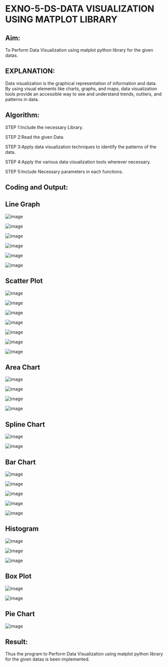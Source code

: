 # EXNO-5-DS-DATA VISUALIZATION USING MATPLOT LIBRARY

## Aim:
  To Perform Data Visualization using matplot python library for the given datas.

## EXPLANATION:
Data visualization is the graphical representation of information and data. By using visual elements like charts, graphs, and maps, data visualization tools provide an accessible way to see and understand trends, outliers, and patterns in data.

## Algorithm:
STEP 1:Include the necessary Library.

STEP 2:Read the given Data.

STEP 3:Apply data visualization techniques to identify the patterns of the data.

STEP 4:Apply the various data visualization tools wherever necessary.

STEP 5:Include Necessary parameters in each functions.

## Coding and Output:
## Line Graph
 ![image](https://github.com/SamyukthaSreenivasan/EXNO-5-DS/assets/119475703/73bf39e5-9636-4fbf-912a-973c6bee1c02)

 ![image](https://github.com/SamyukthaSreenivasan/EXNO-5-DS/assets/119475703/714c39f4-c504-451e-ba95-54704ab98ca1)

 ![image](https://github.com/SamyukthaSreenivasan/EXNO-5-DS/assets/119475703/e10bb3c0-1cbd-4d88-b0ad-e13087e8bec7)

![image](https://github.com/SamyukthaSreenivasan/EXNO-5-DS/assets/119475703/2c1045e8-4543-4f00-afd9-9ce817ea43aa)

![image](https://github.com/SamyukthaSreenivasan/EXNO-5-DS/assets/119475703/5a48054a-99ff-4de4-b4ff-e1ddc85858ec)

![image](https://github.com/SamyukthaSreenivasan/EXNO-5-DS/assets/119475703/61e0ac79-2e42-45c7-920f-84ad8065e520)

## Scatter Plot
![image](https://github.com/SamyukthaSreenivasan/EXNO-5-DS/assets/119475703/9b29467f-d013-4ba5-b91e-181de6711ee5)

![image](https://github.com/SamyukthaSreenivasan/EXNO-5-DS/assets/119475703/2339c126-5702-448a-9b73-852d26ef8b50)

![image](https://github.com/SamyukthaSreenivasan/EXNO-5-DS/assets/119475703/c246b292-3829-4cb6-bc2d-067d0b892f29)

![image](https://github.com/SamyukthaSreenivasan/EXNO-5-DS/assets/119475703/bbff9007-1cb1-4cbe-a62d-b2997c08d77d)

![image](https://github.com/SamyukthaSreenivasan/EXNO-5-DS/assets/119475703/7c3b3eb5-b2ee-4567-bdc8-3e27938e99dc)

![image](https://github.com/SamyukthaSreenivasan/EXNO-5-DS/assets/119475703/5b061d0b-96a0-44da-9035-6fc03564d458)

![image](https://github.com/SamyukthaSreenivasan/EXNO-5-DS/assets/119475703/40254063-c10b-42e5-af96-49ff7f6b7546)

## Area Chart
![image](https://github.com/SamyukthaSreenivasan/EXNO-5-DS/assets/119475703/b1ddfd59-ce17-40b2-98e9-b9cb991490c5)

![image](https://github.com/SamyukthaSreenivasan/EXNO-5-DS/assets/119475703/c0d8053d-faa8-47e8-8796-d56aa23c9a07)

![image](https://github.com/SamyukthaSreenivasan/EXNO-5-DS/assets/119475703/f1b4ebfa-0c38-47e6-adb3-97579aefcf4f)

![image](https://github.com/SamyukthaSreenivasan/EXNO-5-DS/assets/119475703/7251d03b-f674-4cd5-bea1-e69bec86d285)

## Spline Chart
![image](https://github.com/SamyukthaSreenivasan/EXNO-5-DS/assets/119475703/47df3913-413e-4c91-b033-9cf0567e093b)

![image](https://github.com/SamyukthaSreenivasan/EXNO-5-DS/assets/119475703/8f1755dc-b875-496d-9d97-4268e2cb9c32)

## Bar Chart
![image](https://github.com/SamyukthaSreenivasan/EXNO-5-DS/assets/119475703/5156830e-6ea3-4b91-92b8-bfd8d145713d)

![image](https://github.com/SamyukthaSreenivasan/EXNO-5-DS/assets/119475703/c0033a63-164f-4cc4-996f-95201893ecd0)

![image](https://github.com/SamyukthaSreenivasan/EXNO-5-DS/assets/119475703/f44b28df-de23-4101-a61a-e261e3532364)

![image](https://github.com/SamyukthaSreenivasan/EXNO-5-DS/assets/119475703/a9742915-7b35-47fd-b59d-b7b8fadc54b2)

![image](https://github.com/SamyukthaSreenivasan/EXNO-5-DS/assets/119475703/555b339d-2f21-4348-9feb-b631839a5e36)

## Histogram
![image](https://github.com/SamyukthaSreenivasan/EXNO-5-DS/assets/119475703/9964cb3a-88ad-4adc-83e8-b936f6b86d12)

![image](https://github.com/SamyukthaSreenivasan/EXNO-5-DS/assets/119475703/3a7dab5f-b3ec-419e-96c0-8807e20cf43a)

![image](https://github.com/SamyukthaSreenivasan/EXNO-5-DS/assets/119475703/d4101745-4a05-4c0a-8c79-ad356d8e7b43)

## Box Plot
![image](https://github.com/SamyukthaSreenivasan/EXNO-5-DS/assets/119475703/172f8db9-8683-4c10-a38b-59494ace81f6)

![image](https://github.com/SamyukthaSreenivasan/EXNO-5-DS/assets/119475703/662bd95d-924e-403a-aeb0-3809cad79811)

## Pie Chart
![image](https://github.com/SamyukthaSreenivasan/EXNO-5-DS/assets/119475703/d31e6000-d08c-4e69-90bb-39ba7fe5bb8e)

## Result:
Thus the program to Perform Data Visualization using matplot python library for the given datas is been implemented.
